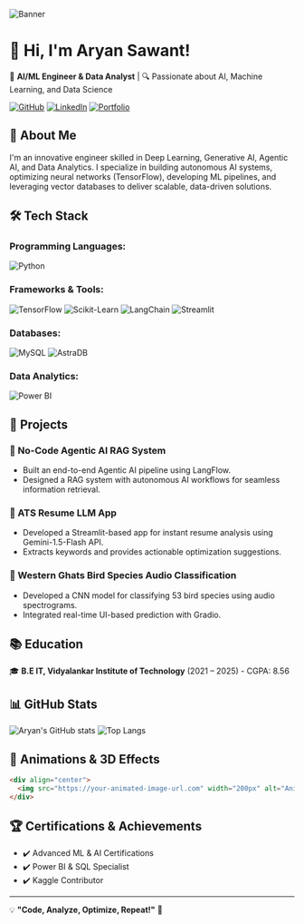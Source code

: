 ![Banner](https://your-banner-image-url.com)

# 👋 Hi, I'm Aryan Sawant!

🚀 **AI/ML Engineer & Data Analyst** | 🔍 Passionate about AI, Machine Learning, and Data Science

[![GitHub](https://img.shields.io/badge/GitHub-%23181717.svg?style=for-the-badge&logo=github&logoColor=white)](https://github.com/Aryan-sawant)
[![LinkedIn](https://img.shields.io/badge/LinkedIn-%230077B5.svg?style=for-the-badge&logo=linkedin&logoColor=white)](https://www.linkedin.com/in/aryan-sawant-b2326828a/)
[![Portfolio](https://img.shields.io/badge/Portfolio-%23f39c12.svg?style=for-the-badge&logo=firefox&logoColor=white)](https://aryan-sawant.github.io/Aryan_Sawant.github.io/)

## 🌟 About Me
I'm an innovative engineer skilled in Deep Learning, Generative AI, Agentic AI, and Data Analytics. I specialize in building autonomous AI systems, optimizing neural networks (TensorFlow), developing ML pipelines, and leveraging vector databases to deliver scalable, data-driven solutions.

## 🛠️ Tech Stack

### Programming Languages:
![Python](https://img.shields.io/badge/Python-%2314354C.svg?style=flat&logo=python&logoColor=white)

### Frameworks & Tools:
![TensorFlow](https://img.shields.io/badge/TensorFlow-%23FF6F00.svg?style=flat&logo=tensorflow&logoColor=white)
![Scikit-Learn](https://img.shields.io/badge/Scikit--Learn-%23F7931E.svg?style=flat&logo=scikit-learn&logoColor=white)
![LangChain](https://img.shields.io/badge/LangChain-%23FFC107.svg?style=flat&logo=AI&logoColor=white)
![Streamlit](https://img.shields.io/badge/Streamlit-%23FF4B4B.svg?style=flat&logo=streamlit&logoColor=white)

### Databases:
![MySQL](https://img.shields.io/badge/MySQL-%2300f.svg?style=flat&logo=mysql&logoColor=white)
![AstraDB](https://img.shields.io/badge/AstraDB-%23FF6600.svg?style=flat&logo=apachecassandra&logoColor=white)

### Data Analytics:
![Power BI](https://img.shields.io/badge/Power%20BI-%23F2C811.svg?style=flat&logo=powerbi&logoColor=black)

## 📌 Projects

### 🔹 No-Code Agentic AI RAG System
- Built an end-to-end Agentic AI pipeline using LangFlow.
- Designed a RAG system with autonomous AI workflows for seamless information retrieval.

### 🔹 ATS Resume LLM App
- Developed a Streamlit-based app for instant resume analysis using Gemini-1.5-Flash API.
- Extracts keywords and provides actionable optimization suggestions.

### 🔹 Western Ghats Bird Species Audio Classification
- Developed a CNN model for classifying 53 bird species using audio spectrograms.
- Integrated real-time UI-based prediction with Gradio.

## 📚 Education
🎓 **B.E IT, Vidyalankar Institute of Technology** (2021 – 2025) - CGPA: 8.56

## 📊 GitHub Stats
![Aryan's GitHub stats](https://github-readme-stats.vercel.app/api?username=Aryan-sawant&show_icons=true&theme=tokyonight)
![Top Langs](https://github-readme-stats.vercel.app/api/top-langs/?username=Aryan-sawant&layout=compact&theme=tokyonight)

## 🎨 Animations & 3D Effects
```html
<div align="center">
  <img src="https://your-animated-image-url.com" width="200px" alt="Animation"/>
</div>
```

## 🏆 Certifications & Achievements
- ✔️ Advanced ML & AI Certifications
- ✔️ Power BI & SQL Specialist
- ✔️ Kaggle Contributor

---
💡 **"Code, Analyze, Optimize, Repeat!"** 🚀
